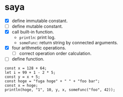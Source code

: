 # saya

* [x] define immutable constant.
* [ ] define mutable constant.
* [x] call built-in function.
  * `println`: print log.
  * `someFunc`: return string by connected arguments.
* [x] four arithmetic operations.
  * [ ] correct operation order calculation.
* [ ] define function.

```
const x = 128 + 64;
let i = 99 + 1 - 2 * 5;
const y = x + 5;
const hoge = "fuga hoge" + " " + "foo bar";
const x = hoge;
println(hoge, "1", 10, y, x, someFunc("foo", 42));
```